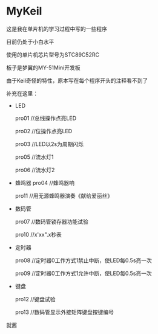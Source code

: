 # MyKeil

这是我在单片机的学习过程中写的一些程序

目前仍处于小白水平

使用的单片机芯片型号为STC89C52RC

板子是梦翼的MY-51Mini开发板

由于Keil奇怪的特性，原本写在每个程序开头的注释看不到了

补充在这里：

* LED

    pro01  //总线操作点亮LED
    
    pro02  //位操作点亮LED
    
    pro03  //LED以2s为周期闪烁
    
    pro05  //流水灯1
    
    pro06  //流水灯2
    
* 蜂鸣器
    pro04  //蜂鸣器响
    
    pro11  //用无源蜂鸣器演奏《献给爱丽丝》
    
* 数码管

    pro07  //数码管锁存器功能试验
    
    pro10  //x'xx".x秒表
    
* 定时器

    pro08  //定时器0工作方式1禁止中断，使LED每0.5s亮一次
    
    pro09  //定时器0工作方式1允许中断，使LED每0.5s亮一次
    
* 键盘

    pro12  //键盘试验
    
    pro13  //数码管显示外接矩阵键盘按键编号

就酱
